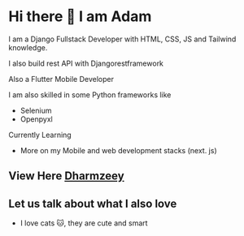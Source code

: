 # Hi there 👋 I am Adam
I am a Django Fullstack Developer with HTML, CSS, JS and Tailwind knowledge. 

I also build rest API with Djangorestframework 

Also a Flutter Mobile Developer

I am also skilled in some Python frameworks like
- Selenium
- Openpyxl

Currently Learning
- More on my Mobile and web development stacks (next. js) 


## View Here [Dharmzeey](https://dharmzeey.netlify.app/)


## Let us talk about what I also love
- I love cats 🐱, they are cute and smart

<!--
**Dharmzeey/dharmzeey** is a ✨ _special_ ✨ repository because its `README.md` (this file) appears on your GitHub profile.


Here are some ideas to get you started:

- 🔭 I’m currently working on ...
- 🌱 I’m currently learning ...
- 👯 I’m looking to collaborate on ...
- 🤔 I’m looking for help with ...
- 💬 Ask me about ...
- 📫 How to reach me: ...
- 😄 Pronouns: ...
- ⚡ Fun fact: ...
-->
